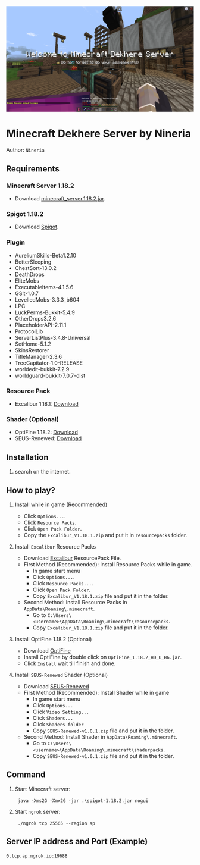 <div align="center">
    <img src="2022-03-17_03.29.56.png"/>
</div>


# Minecraft Dekhere Server by Nineria

Author: `Nineria` 

## Requirements
### Minecraft Server 1.18.2
- Download [minecraft_server.1.18.2.jar](https://launcher.mojang.com/v1/objects/c8f83c5655308435b3dcf03c06d9fe8740a77469/server.jar).

### Spigot 1.18.2
- Download [Spigot](https://download.getbukkit.org/spigot/spigot-1.18.2.jar).

### Plugin
- AureliumSkills-Beta1.2.10
- BetterSleeping
- ChestSort-13.0.2
- DeathDrops
- EliteMobs
- ExecutableItems-4.1.5.6
- GSit-1.0.7
- LevelledMobs-3.3.3_b604
- LPC
- LuckPerms-Bukkit-5.4.9
- OtherDrops3.2.6
- PlaceholderAPI-2.11.1
- ProtocolLib
- ServerListPlus-3.4.8-Universal
- SetHome-5.1.2
- SkinsRestorer
- TitleManager-2.3.6
- TreeCapitator-1.0-RELEASE
- worldedit-bukkit-7.2.9
- worldguard-bukkit-7.0.7-dist

### Resource Pack
- Excalibur 1.18.1: [Download](https://www.mediafire.com/file/zin3cz824v8g55e/Excalibur_V1.18.1.zip/file
)

### Shader (Optional)
- OptiFine 1.18.2: [Download](http://adfoc.us/serve/sitelinks/?id=475250&url=http://optifine.net/adloadx?f=preview_OptiFine_1.18.2_HD_U_H6_pre1.jar&x=ec24)
- SEUS-Renewed: [Download](https://sonicether.com/shaders/download/renewed-v1-0-1/)

## Installation 
1. search on the internet.

## How to play?
1. Install while in game (Recommended)
    - Click `Options...`.
    - Click `Resource Packs`.
    - Click `Open Pack Folder`.
    - Copy the `Excalibur_V1.18.1.zip` and put it in `resourcepacks` folder.

2. Install `Excalibur` Resource Packs
    - Download [Excalibur](https://www.mediafire.com/file/zin3cz824v8g55e/Excalibur_V1.18.1.zip/file
) ResourcePack File.
    - First Method (Recommended): Install Resource Packs while in game.
      - In game start menu
      - Click `Options...`.
      - Click `Resource Packs...`.
      - Click `Open Pack Folder`.
      - Copy `Excalibur_V1.18.1.zip` file and put it in the folder.
    - Second Method: Install Resource Packs in `AppData\Roaming\.minecraft`.
      - Go to `C:\Users\<username>\AppData\Roaming\.minecraft\resourcepacks`.
      - Copy `Excalibur_V1.18.1.zip` file and put it in the folder.

3. Install OptiFine 1.18.2 (Optional)
    - Download [OptiFine](http://adfoc.us/serve/sitelinks/?id=475250&url=http://optifine.net/adloadx?f=preview_OptiFine_1.18.2_HD_U_H6_pre1.jar&x=ec24)
    - Install OptiFine by double click on `OptiFine_1.18.2_HD_U_H6.jar`.
    - Click `Install` wait till finish and done.

1. Install `SEUS-Renewed` Shader (Optional)
    - Download [SEUS-Renewed](https://sonicether.com/shaders/download/renewed-v1-0-1/)
    - First Method (Recommended): Install Shader while in game
      - In game start menu
      - Click `Options...`
      - Click `Video Setting...`
      - Click `Shaders...`
      - Click `Shaders folder`
      - Copy `SEUS-Renewed-v1.0.1.zip` file and put it in the folder.
    - Second Method: Install Shader in `AppData\Roaming\.minecraft`.
      - Go to `C:\Users\<username>\AppData\Roaming\.minecraft\shaderpacks`.
      - Copy `SEUS-Renewed-v1.0.1.zip` file and put it in the folder.
## Command
1. Start Minecraft server:

        java -Xms2G -Xmx2G -jar .\spigot-1.18.2.jar nogui

2. Start `ngrok` server:

        ./ngrok tcp 25565 --region ap

## Server IP address and Port (Example)
 
    0.tcp.ap.ngrok.io:19688
